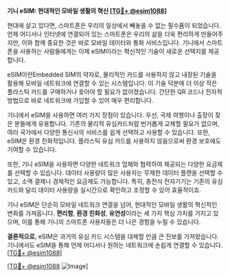 **기니 eSIM: 현대적인 모바일 생활의 혁신 [[TG💪+ @esim1088](https://t.me/s/esim1088)]**

현대에 살고 있다면, 스마트폰은 우리의 일상에서 빼놓을 수 없는 필수품이 되었습니다. 언제 어디서나 인터넷에 연결되어 있는 스마트폰은 우리의 삶을 더욱 편리하게 만들어주지만, 이와 함께 중요한 것은 바로 모바일 데이터와 통화 서비스입니다. 기니에서 스마트폰을 사용하는 사람들에게는 이제 eSIM이라는 혁신적인 기술이 새로운 선택지를 제공합니다.

eSIM이란Embedded SIM의 약자로, 물리적인 카드를 사용하지 않고 내장된 기술을 활용해 모바일 네트워크에 연결할 수 있는 시스템입니다. 이 기술 덕분에 더 이상 작은 플라스틱 카드를 구매하거나 꽂아야 할 필요가 없어졌습니다. 간단한 QR 코드나 전자적 방법으로 바로 네트워크에 가입할 수 있어 매우 편리합니다.

기니에서 eSIM을 사용하면 여러 가지 장점이 있습니다. 우선, 국제 여행이나 출장이 잦은 분들에게 유용합니다. 기존의 물리적 유심카드처럼 번거롭게 교체할 필요가 없으며, 여러 국가에서 다양한 통신사의 서비스를 쉽게 선택하고 사용할 수 있습니다. 또한, eSIM은 환경 친화적입니다. 플라스틱 유심 카드를 사용하지 않음으로써 환경 보호에도 기여할 수 있습니다.

또한, 기니 eSIM을 사용하면 다양한 네트워크 업체와 협력하여 제공되는 다양한 요금제를 선택할 수 있습니다. 데이터 사용량이 많은 사용자는 무제한 데이터 플랜을 선택할 수 있고, 소액 결제나 경제적인 요금제도 가능합니다. 특히, 충전식 전자기기는 기존의 유심 카드와 달리 데이터 사용량을 실시간으로 확인하고 조정할 수 있어 효율적이죠.

기니 eSIM은 단순히 모바일 네트워크 연결을 넘어, 현대적인 모바일 생활의 혁신적인 변화를 가져옵니다. **편리함**, **환경 친화성**, **유연성**이라는 세 가지 핵심 가치를 가지고 있으며, 이를 통해 기니의 스마트폰 사용자들은 더 나은 경험을 누릴 수 있습니다.

**결론적으로**, eSIM은 과거의 유심 카드 시스템을 대체할 만큼 큰 진보를 가져왔습니다. 기니에서도 eSIM을 통해 언제 어디서나 원하는 네트워크에 손쉽게 연결할 수 있습니다. [[TG💪+ @esim1088](https://t.me/s/esim1088)]

[[TG💪+ @esim1088](https://t.me/s/esim1088) ![Image](https://i.postimg.cc/Y0z9fWf4/image.png)]